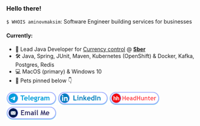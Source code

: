 ### Hello there!

`$ WHOIS aminovmaksim`: Software Engineer building services for businesses

#### Currently:
 - 💼 Lead Java Developer for [Currency control](https://www.sberbank.ru/ru/s_m_business/ved) @ [**Sber**](https://sber.ru/)
 - 🛠 Java, Spring, JUnit, Maven, Kubernetes (OpenShift) & Docker, Kafka, Postgres, Redis
 - 💻 MacOS (primary) & Windows 10
 - 🐾 Pets pinned below 👇

[<img src="./static/Telegram.png" width="132" height="36">](https://t.me/jdev3301)
[<img src="./static/LinkedIn.png" width="132" height="36">](https://www.linkedin.com/in/aminovmaksim)
[<img src="./static/HeadHunter.png" width="132" height="36">](https://hh.ru/resume/4f733f06ff05aba88b0039ed1f6b796f6e6d66)
[<img src="./static/Email.png" width="132" height="36">](mailto:aminovmaksim@gmail.com)
